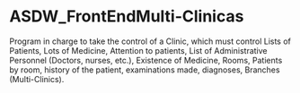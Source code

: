 # ASDW_FrontEndMulti-Clinicas
Program in charge to take the control of a Clinic, which must control Lists of Patients, Lots of Medicine, Attention to patients, List of Administrative Personnel (Doctors, nurses, etc.), Existence of Medicine, Rooms, Patients by room, history of the patient, examinations made, diagnoses, Branches (Multi-Clinics).
